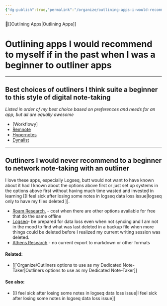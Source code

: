 ```yaml
---
{"dg-publish":true,"permalink":"/organize/outlining-apps-i-would-recommend-to-myself-if-in-the-past-when-i-was-a-beginner-to-outliner-apps/"}
---
```



🔺[[Outlining Apps\|Outlining Apps]]

# Outlining apps I would recommend to myself if in the past when I was a beginner to outliner apps
***

## Best choices of outliners I think suite a beginner to this style of digital note-taking 

*Listed in order of my best choice based on preferences and needs for an app, but all are equally awesome*


- [Workflowy]
- [Remnote](https://www.remnote.com/)
- [Hypernotes](https://zenkit.com/en/hypernotes/)
- [Dynalist](https://dynalist.io/)


---

## Outliners I would never recommend to a beginner to network note-taking with an outliner

I love these apps, especially Logseq, butt would not want to have known about it had I known about the options above first or just set up systems in the options above first without having much time wasted and invested in learning [[I feel sick after losing some notes in logseq data loss issue\|logseq only to have my files deleted ]]. 



- [Roam Research.](https://roamresearch.com/) - cost when there are other options available for free that do the same offline
- [Logseq](https://logseq.com/)- be prepared for data loss even when not syncing and I am not in the mood to find what was last deleted in a backup file when more things could be deleted before I realized my current writing session was deleted. 
- [Athens Research](https://www.athensresearch.org/) - no current export to markdown or other formats








#### Related:
- [[`Organize/Outliners options to use as my Dedicated Note-Taker\|Outliners options to use as my Dedicated Note-Taker]]



#### See also:
- [[I feel sick after losing some notes in logseq data loss issue\|I feel sick after losing some notes in logseq data loss issue]]
